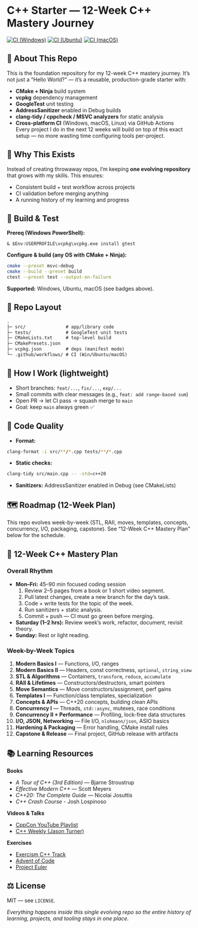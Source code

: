 # C++ Starter — 12-Week C++ Mastery Journey
[![CI (Windows)](https://github.com/BitwiseSynapse/cpp-starter/actions/workflows/ci-windows.yml/badge.svg)](https://github.com/BitwiseSynapse/cpp-starter/actions/workflows/ci-windows.yml) [![CI (Ubuntu)](https://github.com/BitwiseSynapse/cpp-starter/actions/workflows/ci-ubuntu.yml/badge.svg)](https://github.com/BitwiseSynapse/cpp-starter/actions/workflows/ci-ubuntu.yml) [![CI (macOS)](https://github.com/BitwiseSynapse/cpp-starter/actions/workflows/ci-macos.yml/badge.svg)](https://github.com/BitwiseSynapse/cpp-starter/actions/workflows/ci-macos.yml)
## 📌 About This Repo
This is the foundation repository for my 12-week C++ mastery journey. It’s not just a “Hello World?” — it’s a reusable, production-grade starter with:
- **CMake + Ninja** build system
- **vcpkg** dependency management
- **GoogleTest** unit testing
- **AddressSanitizer** enabled in Debug builds
- **clang-tidy / cppcheck / MSVC analyzers** for static analysis
- **Cross-platform CI** (Windows, macOS, Linux) via GitHub Actions  
Every project I do in the next 12 weeks will build on top of this exact setup — no more wasting time configuring tools per-project.
## 🎯 Why This Exists
Instead of creating throwaway repos, I’m keeping **one evolving repository** that grows with my skills. This ensures:
- Consistent build + test workflow across projects
- CI validation before merging anything
- A running history of my learning and progress
## 🔧 Build & Test
**Prereq (Windows PowerShell):**
```pwsh
& $Env:USERPROFILE\vcpkg\vcpkg.exe install gtest
```
**Configure & build (any OS with CMake + Ninja):**
```bash
cmake --preset msvc-debug
cmake --build --preset build
ctest --preset test --output-on-failure
```
**Supported:** Windows, Ubuntu, macOS (see badges above).
## 📂 Repo Layout
```txt
.
├─ src/               # app/library code
├─ tests/             # GoogleTest unit tests
├─ CMakeLists.txt     # top-level build
├─ CMakePresets.json
├─ vcpkg.json         # deps (manifest mode)
└─ .github/workflows/ # CI (Win/Ubuntu/macOS)
```
## 🧭 How I Work (lightweight)
- Short branches: `feat/...`, `fix/...`, `exp/...`
- Small commits with clear messages (e.g., `feat: add range-based sum`)
- Open PR → let CI pass → squash merge to `main`
- Goal: keep `main` always green ✅
## 🧹 Code Quality
- **Format:**
```bash
clang-format -i src/**/*.cpp tests/**/*.cpp
```
- **Static checks:**
```bash
clang-tidy src/main.cpp -- -std=c++20
```
- **Sanitizers:** AddressSanitizer enabled in Debug (see CMakeLists)
## 🗺 Roadmap (12-Week Plan)
This repo evolves week-by-week (STL, RAII, moves, templates, concepts, concurrency, I/O, packaging, capstone). See “12-Week C++ Mastery Plan” below for the schedule.
## 📅 12-Week C++ Mastery Plan
### Overall Rhythm
- **Mon–Fri:** 45–90 min focused coding session  
  1. Review 2–5 pages from a book or 1 short video segment.  
  2. Pull latest changes, create a new branch for the day’s task.  
  3. Code + write tests for the topic of the week.  
  4. Run sanitizers + static analysis.  
  5. Commit + push — CI must go green before merging.  
- **Saturday (1–2 hrs):** Review week’s work, refactor, document, revisit theory.  
- **Sunday:** Rest or light reading.  
### Week-by-Week Topics
1. **Modern Basics I** — Functions, I/O, ranges  
2. **Modern Basics II** — Headers, const correctness, `optional`, `string_view`  
3. **STL & Algorithms** — Containers, `transform`, `reduce`, `accumulate`  
4. **RAII & Lifetimes** — Constructors/destructors, smart pointers  
5. **Move Semantics** — Move constructors/assignment, perf gains  
6. **Templates I** — Function/class templates, specialization  
7. **Concepts & APIs** — C++20 concepts, building clean APIs  
8. **Concurrency I** — Threads, `std::async`, mutexes, race conditions  
9. **Concurrency II + Performance** — Profiling, lock-free data structures  
10. **I/O, JSON, Networking** — File I/O, `nlohmann/json`, ASIO basics  
11. **Hardening & Packaging** — Error handling, CMake install rules  
12. **Capstone & Release** — Final project, GitHub release with artifacts  
## 📚 Learning Resources

**Books**
- *A Tour of C++ (3rd Edition)* — Bjarne Stroustrup
- *Effective Modern C++* — Scott Meyers
- *C++20: The Complete Guide* — Nicolai Josuttis
- *C++ Crash Course* - Josh Lospinoso

**Videos & Talks**
- [CppCon YouTube Playlist](https://www.youtube.com/user/CppCon)
- [C++ Weekly (Jason Turner)](https://www.youtube.com/c/cppweekly)
  
**Exercises**
- [Exercism C++ Track](https://exercism.org/tracks/cpp)
- [Advent of Code](https://adventofcode.com/)
- [Project Euler](https://projecteuler.net/)

## ⚖️ License
MIT — see `LICENSE`.

*Everything happens inside this single evolving repo so the entire history of learning, projects, and tooling stays in one place.*
